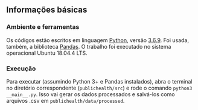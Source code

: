 ## Informações básicas

### Ambiente e ferramentas
Os códigos estão escritos em linguagem [Python](https://www.python.org/ "Python"), versão [3.6.9](https://www.python.org/downloads/release/python-369/ "versão 3.6.9"). 
Foi usada, também, a biblioteca [Pandas](https://pandas.pydata.org/ "Pandas").
O trabalho foi executado no sistema operacional Ubuntu 18.04.4 LTS. 

### Execução
Para executar (assumindo Python 3+ e Pandas instalados), abra o terminal no diretório correspondente (``publichealth/src``) e rode o comando ``python3 __main__.py``. Isso vai gerar os dados processados e salvá-los como arquivos .csv em ``publichealth/data/processed``.
